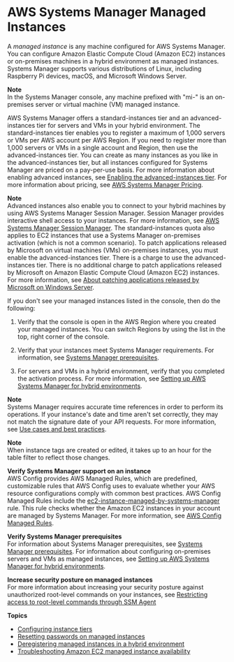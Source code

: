 # AWS Systems Manager Managed Instances<a name="managed_instances"></a>

A *managed instance* is any machine configured for AWS Systems Manager\. You can configure Amazon Elastic Compute Cloud \(Amazon EC2\) instances or on\-premises machines in a hybrid environment as managed instances\. Systems Manager supports various distributions of Linux, including Raspberry Pi devices, macOS, and Microsoft Windows Server\.

**Note**  
In the Systems Manager console, any machine prefixed with "mi\-" is an on\-premises server or virtual machine \(VM\) managed instance\. 

AWS Systems Manager offers a standard\-instances tier and an advanced\-instances tier for servers and VMs in your hybrid environment\. The standard\-instances tier enables you to register a maximum of 1,000 servers or VMs per AWS account per AWS Region\. If you need to register more than 1,000 servers or VMs in a single account and Region, then use the advanced\-instances tier\. You can create as many instances as you like in the advanced\-instances tier, but all instances configured for Systems Manager are priced on a pay\-per\-use basis\. For more information about enabling advanced instances, see [Enabling the advanced\-instances tier](systems-manager-managedinstances-advanced.md)\. For more information about pricing, see [AWS Systems Manager Pricing](https://aws.amazon.com/systems-manager/pricing/)\.

**Note**  
Advanced instances also enable you to connect to your hybrid machines by using AWS Systems Manager Session Manager\. Session Manager provides interactive shell access to your instances\. For more information, see [AWS Systems Manager Session Manager](session-manager.md)\.
The standard\-instances quota also applies to EC2 instances that use a Systems Manager on\-premises activation \(which is not a common scenario\)\.
To patch applications released by Microsoft on virtual machines \(VMs\) on\-premises instances, you must enable the advanced\-instances tier\. There is a charge to use the advanced\-instances tier\. There is no additional charge to patch applications released by Microsoft on Amazon Elastic Compute Cloud \(Amazon EC2\) instances\. For more information, see [About patching applications released by Microsoft on Windows Server](about-windows-app-patching.md)\.

If you don't see your managed instances listed in the console, then do the following:

1. Verify that the console is open in the AWS Region where you created your managed instances\. You can switch Regions by using the list in the top, right corner of the console\. 

1. Verify that your instances meet Systems Manager requirements\. For information, see [Systems Manager prerequisites](systems-manager-prereqs.md)\.

1. For servers and VMs in a hybrid environment, verify that you completed the activation process\. For more information, see [Setting up AWS Systems Manager for hybrid environments](systems-manager-managedinstances.md)\.

**Note**  
Systems Manager requires accurate time references in order to perform its operations\. If your instance's date and time aren't set correctly, they may not match the signature date of your API requests\. For more information, see [Use cases and best practices](systems-manager-best-practices.md)\.

**Note**  
When instance tags are created or edited, it takes up to an hour for the table filter to reflect those changes\.

**Verify Systems Manager support on an instance**  
AWS Config provides AWS Managed Rules, which are predefined, customizable rules that AWS Config uses to evaluate whether your AWS resource configurations comply with common best practices\. AWS Config Managed Rules include the [ec2\-instance\-managed\-by\-systems\-manager](https://docs.aws.amazon.com/config/latest/developerguide/ec2-instance-managed-by-ssm.html) rule\. This rule checks whether the Amazon EC2 instances in your account are managed by Systems Manager\. For more information, see [AWS Config Managed Rules](https://docs.aws.amazon.com/config/latest/developerguide/evaluate-config_use-managed-rules.html)\. 

**Verify Systems Manager prerequisites**  
For information about Systems Manager prerequisites, see [Systems Manager prerequisites](systems-manager-prereqs.md)\. For information about configuring on\-premises servers and VMs as managed instances, see [Setting up AWS Systems Manager for hybrid environments](systems-manager-managedinstances.md)\.

**Increase security posture on managed instances**  
For more information about increasing your security posture against unauthorized root\-level commands on your instances, see [Restricting access to root\-level commands through SSM Agent](ssm-agent-restrict-root-level-commands.md)

**Topics**
+ [Configuring instance tiers](systems-manager-managed-instances-tiers.md)
+ [Resetting passwords on managed instances](managed-instances-password-reset.md)
+ [Deregistering managed instances in a hybrid environment](systems-manager-managed-instances-advanced-deregister.md)
+ [Troubleshooting Amazon EC2 managed instance availability](troubleshooting-managed-instances.md)